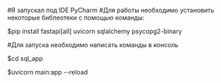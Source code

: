 #Я запускал под IDE PyCharm
#Для работы необходимо установить некоторые библеотеки с помощью команды:

$pip install fastapi[all] uvicorn sqlalchemy psycopg2-binary

#Для запуска необходимо написать команды в консоль

$cd sql_app

$uvicorn main:app --reload

